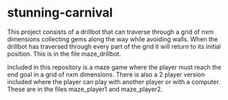# stunning-carnival
This project consists of a drillbot that can traverse through a grid of nxm dimensions collecting gems along the way while avoiding walls. When the drillbot has traversed through every part of the grid it will return to its initial position. This is in the file maze_drillbot.

Included in this repository is a maze game where the player must reach the end goal in a grid of nxm dimensions. There is also a 2 player version included where the player can play with another player or with a computer. These are in the files maze_player1 and maze_player2.
